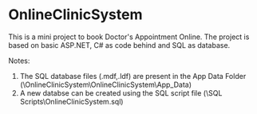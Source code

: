 # OnlineClinicSystem
This is a mini project to book Doctor's Appointment Online. The project is based on basic ASP.NET, C# as code behind and SQL as database.

Notes:
1. The SQL database files (.mdf,.ldf) are present in the App Data Folder (\OnlineClinicSystem\OnlineClinicSystem\App_Data)
2. A new databse can be created using the SQL script file (\SQL Scripts\OnlineClinicSystem.sql)
